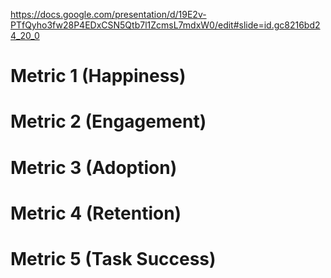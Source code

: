 https://docs.google.com/presentation/d/19E2v-PTfQyho3fw28P4EDxCSN5Qtb7l1ZcmsL7mdxW0/edit#slide=id.gc8216bd24_20_0



# Metric 1 (Happiness)



# Metric 2 (Engagement)



# Metric 3 (Adoption)



# Metric 4 (Retention)



# Metric 5 (Task Success)
